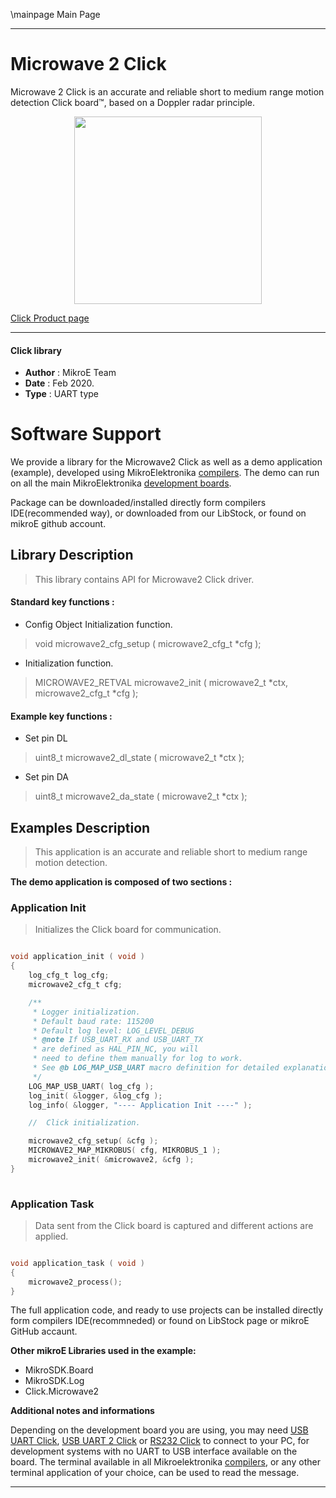 \mainpage Main Page
 
---
# Microwave 2 Click

Microwave 2 Click is an accurate and reliable short to medium range motion detection Click board™, based on a Doppler radar principle.

<p align="center">
  <img src="https://download.mikroe.com/images/click_for_ide/microwave2_click.png" height=300px>
</p>

[Click Product page](https://www.mikroe.com/microwave-2-eu-click)

---


#### Click library 

- **Author**        : MikroE Team
- **Date**          : Feb 2020.
- **Type**          : UART type


# Software Support

We provide a library for the Microwave2 Click 
as well as a demo application (example), developed using MikroElektronika 
[compilers](https://shop.mikroe.com/compilers). 
The demo can run on all the main MikroElektronika [development boards](https://shop.mikroe.com/development-boards).

Package can be downloaded/installed directly form compilers IDE(recommended way), or downloaded from our LibStock, or found on mikroE github account. 

## Library Description

> This library contains API for Microwave2 Click driver.

#### Standard key functions :

- Config Object Initialization function.
> void microwave2_cfg_setup ( microwave2_cfg_t *cfg ); 
 
- Initialization function.
> MICROWAVE2_RETVAL microwave2_init ( microwave2_t *ctx, microwave2_cfg_t *cfg );

#### Example key functions :

- Set pin DL 
> uint8_t microwave2_dl_state ( microwave2_t *ctx );
 
- Set pin DA
> uint8_t microwave2_da_state ( microwave2_t *ctx );

## Examples Description

> This application is an accurate and reliable short to medium range motion detection.

**The demo application is composed of two sections :**

### Application Init 

> Initializes the Click board for communication.

```c

void application_init ( void )
{
    log_cfg_t log_cfg;
    microwave2_cfg_t cfg;

    /** 
     * Logger initialization.
     * Default baud rate: 115200
     * Default log level: LOG_LEVEL_DEBUG
     * @note If USB_UART_RX and USB_UART_TX 
     * are defined as HAL_PIN_NC, you will 
     * need to define them manually for log to work. 
     * See @b LOG_MAP_USB_UART macro definition for detailed explanation.
     */
    LOG_MAP_USB_UART( log_cfg );
    log_init( &logger, &log_cfg );
    log_info( &logger, "---- Application Init ----" );

    //  Click initialization.

    microwave2_cfg_setup( &cfg );
    MICROWAVE2_MAP_MIKROBUS( cfg, MIKROBUS_1 );
    microwave2_init( &microwave2, &cfg );
}
  
```

### Application Task

> Data sent from the Click board is captured and different actions are applied.

```c

void application_task ( void )
{
    microwave2_process();
} 

```

The full application code, and ready to use projects can be  installed directly form compilers IDE(recommneded) or found on LibStock page or mikroE GitHub accaunt.

**Other mikroE Libraries used in the example:** 

- MikroSDK.Board
- MikroSDK.Log
- Click.Microwave2

**Additional notes and informations**

Depending on the development board you are using, you may need 
[USB UART Click](https://shop.mikroe.com/usb-uart-click), 
[USB UART 2 Click](https://shop.mikroe.com/usb-uart-2-click) or 
[RS232 Click](https://shop.mikroe.com/rs232-click) to connect to your PC, for 
development systems with no UART to USB interface available on the board. The 
terminal available in all Mikroelektronika 
[compilers](https://shop.mikroe.com/compilers), or any other terminal application 
of your choice, can be used to read the message.



---
